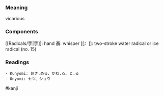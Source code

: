 ### Meaning

vicarious

### Components

[[Radicals/手|手]]: hand 聶: whisper [[冫]]: two-stroke water radical or ice radical (no. 15)

### Readings

```
- Kunyomi: おさ.める、かね.る、と.る
- Onyomi: セツ、ショウ
```

#kanji